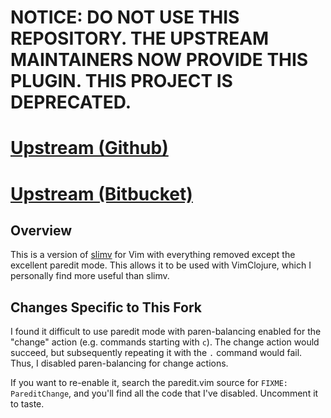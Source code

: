 # NOTICE: DO NOT USE THIS REPOSITORY.  THE UPSTREAM MAINTAINERS NOW PROVIDE THIS PLUGIN.  THIS PROJECT IS DEPRECATED.

# [Upstream (Github)](https://github.com/vim-scripts/paredit.vim)
# [Upstream (Bitbucket)](https://bitbucket.org/kovisoft/paredit)

## Overview

This is a version of [slimv][1] for Vim with everything removed except
the excellent paredit mode.  This allows it to be used with VimClojure,
which I personally find more useful than slimv.

  [1]: https://github.com/ibdknox/cljs-watch

## Changes Specific to This Fork

I found it difficult to use paredit mode with paren-balancing enabled for
the "change" action (e.g. commands starting with `c`).  The change action
would succeed, but subsequently repeating it with the `.` command would fail.
Thus, I disabled paren-balancing for change actions.

If you want to re-enable it, search the paredit.vim source for `FIXME: PareditChange`,
and you'll find all the code that I've disabled.  Uncomment it to taste.
